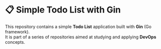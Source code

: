 # 📋 Simple Todo List with Gin

This repository contains a simple **Todo List** application built with **Gin** (Go framework).  
It is part of a series of repositories aimed at studying and applying **DevOps** concepts.
